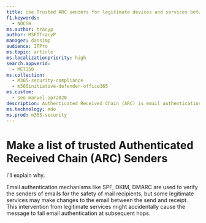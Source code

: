 ```yaml
---
title: Use Trusted ARC senders for legitimate devices and services between the sender and receiver
f1.keywords:
  - NOCSH
ms.author: tracyp
author: MSFTTracyP
manager: dansimp
audience: ITPro
ms.topic: article
ms.localizationpriority: high
search.appverid:
  - MET150
ms.collection:
  - M365-security-compliance
  - m365initiative-defender-office365
ms.custom:
  - seo-marvel-apr2020
description: Authenticated Received Chain (ARC) is email authentication that helps preserve authentication results across devices the come between the sender and recipient. Here's how to make exceptions for your trusted ARC Senders.
ms.technology: mdo
ms.prod: m365-security
---
```


# Make a list of trusted Authenticated Received Chain (ARC) Senders

I'll explain why.

Email authentication mechanisms like SPF, DKIM, DMARC are used to verify the senders of emails for the safety of mail recipients, but some legitimate services may make changes to the email between the send and receipt. This intervention from legitimate services might accidentally cause the message to fail email authentication at subsequent hops. 
